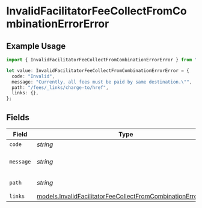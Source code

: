 # InvalidFacilitatorFeeCollectFromCombinationErrorError

## Example Usage

```typescript
import { InvalidFacilitatorFeeCollectFromCombinationErrorError } from "dwolla/models";

let value: InvalidFacilitatorFeeCollectFromCombinationErrorError = {
  code: "Invalid",
  message: "Currently, all fees must be paid by same destination.\"",
  path: "/fees/_links/charge-to/href",
  links: {},
};
```

## Fields

| Field                                                                                                                              | Type                                                                                                                               | Required                                                                                                                           | Description                                                                                                                        | Example                                                                                                                            |
| ---------------------------------------------------------------------------------------------------------------------------------- | ---------------------------------------------------------------------------------------------------------------------------------- | ---------------------------------------------------------------------------------------------------------------------------------- | ---------------------------------------------------------------------------------------------------------------------------------- | ---------------------------------------------------------------------------------------------------------------------------------- |
| `code`                                                                                                                             | *string*                                                                                                                           | :heavy_minus_sign:                                                                                                                 | N/A                                                                                                                                | Invalid                                                                                                                            |
| `message`                                                                                                                          | *string*                                                                                                                           | :heavy_minus_sign:                                                                                                                 | N/A                                                                                                                                | Currently, all fees must be paid by same destination."                                                                             |
| `path`                                                                                                                             | *string*                                                                                                                           | :heavy_minus_sign:                                                                                                                 | N/A                                                                                                                                | /fees/_links/charge-to/href                                                                                                        |
| `links`                                                                                                                            | [models.InvalidFacilitatorFeeCollectFromCombinationErrorLinks](../models/invalidfacilitatorfeecollectfromcombinationerrorlinks.md) | :heavy_minus_sign:                                                                                                                 | N/A                                                                                                                                | {}                                                                                                                                 |